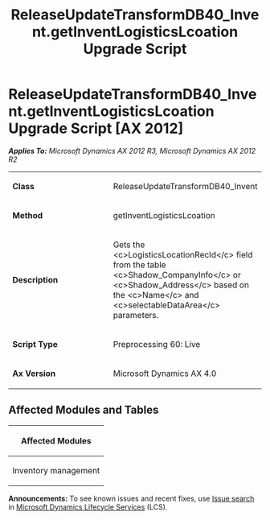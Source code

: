 ﻿---
title: ReleaseUpdateTransformDB40_Invent.getInventLogisticsLcoation Upgrade Script
TOCTitle: ReleaseUpdateTransformDB40_Invent.getInventLogisticsLcoation Upgrade Script
ms:assetid: cf195602-70f6-ab59-7aa2-32c3aec894f9
ms:mtpsurl: https://msdn.microsoft.com/en-us/library/JJ686879(v=AX.60)
ms:contentKeyID: 49711330
ms.date: 05/18/2015
mtps_version: v=AX.60
---

# ReleaseUpdateTransformDB40\_Invent.getInventLogisticsLcoation Upgrade Script [AX 2012]


_**Applies To:** Microsoft Dynamics AX 2012 R3, Microsoft Dynamics AX 2012 R2_

<table>
<colgroup>
<col style="width: 50%" />
<col style="width: 50%" />
</colgroup>
<tbody>
<tr class="odd">
<td><p><strong>Class</strong></p></td>
<td><p>ReleaseUpdateTransformDB40_Invent</p></td>
</tr>
<tr class="even">
<td><p><strong>Method</strong></p></td>
<td><p>getInventLogisticsLcoation</p></td>
</tr>
<tr class="odd">
<td><p><strong>Description</strong></p></td>
<td><p>Gets the &lt;c&gt;LogisticsLocationRecId&lt;/c&gt; field from the table &lt;c&gt;Shadow_CompanyInfo&lt;/c&gt; or &lt;c&gt;Shadow_Address&lt;/c&gt; based on the &lt;c&gt;Name&lt;/c&gt; and &lt;c&gt;selectableDataArea&lt;/c&gt; parameters.</p></td>
</tr>
<tr class="even">
<td><p><strong>Script Type</strong></p></td>
<td><p>Preprocessing 60: Live</p></td>
</tr>
<tr class="odd">
<td><p><strong>Ax Version</strong></p></td>
<td><p>Microsoft Dynamics AX 4.0</p></td>
</tr>
</tbody>
</table>


## Affected Modules and Tables

<table>
<colgroup>
<col style="width: 100%" />
</colgroup>
<thead>
<tr class="header">
<th><p>Affected Modules</p></th>
</tr>
</thead>
<tbody>
<tr class="odd">
<td><p>Inventory management</p></td>
</tr>
</tbody>
</table>

  
**Announcements:** To see known issues and recent fixes, use [Issue search](http://go.microsoft.com/fwlink/?linkid=389258) in [Microsoft Dynamics Lifecycle Services](http://go.microsoft.com/fwlink/?linkid=306505) (LCS).

